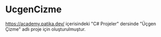 # UcgenCizme
https://academy.patika.dev/ içerisindeki "C# Projeler" dersinde "Üçgen Çizme" adlı proje için oluşturulmuştur.
